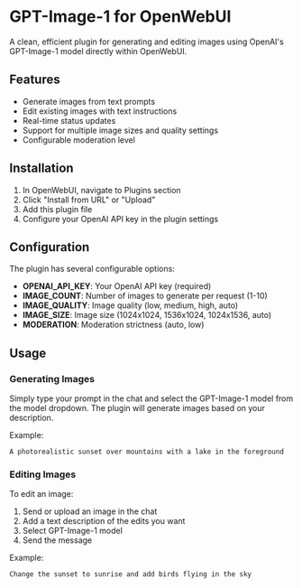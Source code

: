 # GPT-Image-1 for OpenWebUI

A clean, efficient plugin for generating and editing images using OpenAI's GPT-Image-1 model directly within OpenWebUI.

## Features

- Generate images from text prompts
- Edit existing images with text instructions
- Real-time status updates
- Support for multiple image sizes and quality settings
- Configurable moderation level

## Installation

1. In OpenWebUI, navigate to Plugins section
2. Click "Install from URL" or "Upload"
3. Add this plugin file
4. Configure your OpenAI API key in the plugin settings

## Configuration

The plugin has several configurable options:

- **OPENAI_API_KEY**: Your OpenAI API key (required)
- **IMAGE_COUNT**: Number of images to generate per request (1-10)
- **IMAGE_QUALITY**: Image quality (low, medium, high, auto)
- **IMAGE_SIZE**: Image size (1024x1024, 1536x1024, 1024x1536, auto)
- **MODERATION**: Moderation strictness (auto, low)

## Usage

### Generating Images

Simply type your prompt in the chat and select the GPT-Image-1 model from the model dropdown. The plugin will generate images based on your description.

Example:
```
A photorealistic sunset over mountains with a lake in the foreground
```

### Editing Images

To edit an image:
1. Send or upload an image in the chat
2. Add a text description of the edits you want
3. Select GPT-Image-1 model
4. Send the message

Example:
```
Change the sunset to sunrise and add birds flying in the sky
```
